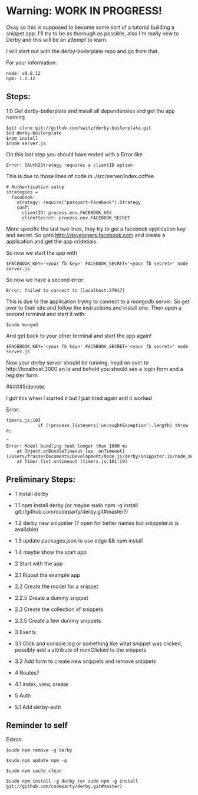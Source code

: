 Warning: WORK IN PROGRESS!
==========================

Okay so this is supposed to become some sort of a tutorial building a snippet app. I'll try to be as thorough as possible, also I'm really new to Derby and this will be an attempt to learn.

I will start out with the derby-boilerplate repo and go from that.

For your information:

    node: v0.8.12
    npm: 1.2.12

Steps:
------

1.0 Get derby-boilerplate and install all dependensies and get the app running


    $git clone git://github.com/switz/derby-boilerplate.git    
    $cd derby-boilerplate
    $npm install
    $node server.js

On this last step you should have ended with a Error like

`Error: OAuth2Strategy requires a clientID option`

This is due to those lines of code in ./src/server/index.coffee

    # Authentication setup
    strategies =
      facebook:
        strategy: require("passport-facebook").Strategy
        conf:
          clientID: process.env.FACEBOOK_KEY
          clientSecret: process.env.FACEBOOK_SECRET

More specific the last two lines, they try to get a facebook application key and secret. So goto http://developers.facebook.com and create a application and get the app cridetials.

So now we start the app with

    $FACEBOOK_KEY='<your fb key>' FACEBOOK_SECRET='<your fb secret>' node server.js

So now we have a second error:

`Error: failed to connect to [localhost:27017]`

This is due to the application trying to connect to a mongodb server. So get over to their site and follow the instructions and install one. Then open a second terminal and start it with:

    $sudo mongod

And get back to your other terminal and start the app again!

    $FACEBOOK_KEY='<your fb key>' FACEBOOK_SECRET='<your fb secret>' node server.js

Now your derby server should be running, head on over to http://localhost:3000 an lo and behold you should see a login form and a register form.

#####Sidenote:

I got this when I started it but I just tried again and it worked

Error:

    timers.js:103
                if (!process.listeners('uncaughtException').length) throw e;
                                                                          ^
    Error: Model bundling took longer than 1000 ms
        at Object.onBundleTimeout [as _onTimeout] (/Users/frasse/Documents/Development/Node.js/derby/snippster.io/node_modules/racer/lib/bundle/bundle.Model.js:63:9)
        at Timer.list.ontimeout (timers.js:101:19)


Preliminary Steps:
------------------

+   1 Install derby
+   1.1 npm install derby (or maybe sudo npm -g install git://github.com/codeparty/derby.git#master?)
+   1.2 derby new snippster (? open for better names but snippster.io is available)
+   1.3 update packages.json to use edge && npm install
+   1.4 maybe show the start app

+   2 Start with the app
+   2.1 Ripout the example app
+   2.2 Create the model for a snippet
+   2.2.5 Create a dummy snippet
+   2.3 Create the collection of snippets
+   2.3.5 Create a few dummy snippets

+   3 Events
+   3.1 Click and console.log or something like what snippet was clicked, possibly add a attribute of numClicked to the snippets
+   3.2 Add form to create new snippets and remove snippets

+   4 Routes?
+   4.1 index, view, create

+   5 Auth
+   5.1 Add derby-auth

Reminder to self
----------------

Extras

`$sudo npm remove -g derby`

`$sudo npm update npm -g`

`$sudo npm cache clean`

`$sudo npm install -g derby (or sudo npm -g install git://github.com/codeparty/derby.git#master)`